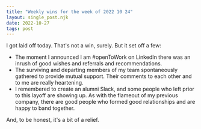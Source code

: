 ```yaml
---
title: "Weekly wins for the week of 2022 10 24"
layout: single_post.njk
date: 2022-10-27
tags: post
---
```


I got laid off today. That's not a win, surely. But it set off a few:
- The moment I announced I am #openToWork on LinkedIn there was an inrush of good wishes and referrals and recommendations.
- The surviving and departing members of my team spontaneously gathered to provide mutual support. Their comments to each other and to me are really heartening.
- I remembered to create an alumni Slack, and some people who left prior to this layoff are showing up. As with the flameout of my previous company, there are good people who formed good relationships and are happy to band together.

And, to be honest, it's a bit of a relief.
